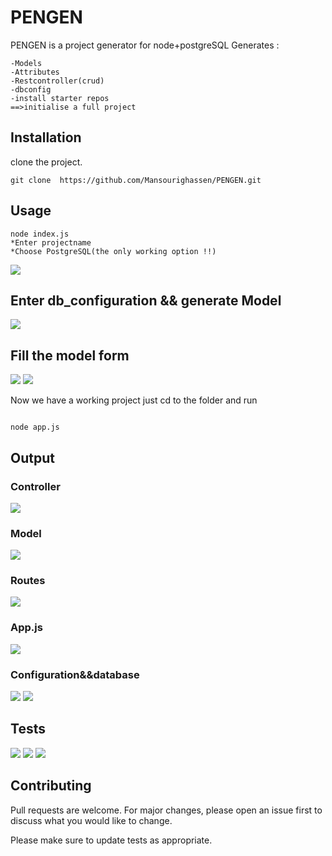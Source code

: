 
# PENGEN

PENGEN is a project generator for node+postgreSQL
Generates :
`````
-Models
-Attributes
-Restcontroller(crud)
-dbconfig
-install starter repos
==>initialise a full project
``````

## Installation

clone the project.

```
git clone  https://github.com/Mansourighassen/PENGEN.git

```

## Usage

```
node index.js
*Enter projectname
*Choose PostgreSQL(the only working option !!)
```
![](https://raw.githubusercontent.com/Mansourighassen/PENGEN/main/screenshots/2.PNG)

## Enter db_configuration && generate Model


![](https://raw.githubusercontent.com/Mansourighassen/PENGEN/main/screenshots/3.PNG)
## Fill the model form

![](https://raw.githubusercontent.com/Mansourighassen/PENGEN/main/screenshots/7.PNG)
![](https://raw.githubusercontent.com/Mansourighassen/PENGEN/main/screenshots/8.PNG)

Now we have a working project 
just cd to the folder and run 
```

node app.js
```
## Output
### Controller
![](https://raw.githubusercontent.com/Mansourighassen/PENGEN/main/screenshots/9.PNG)

### Model
![](https://raw.githubusercontent.com/Mansourighassen/PENGEN/main/screenshots/10.PNG)

### Routes
![](https://raw.githubusercontent.com/Mansourighassen/PENGEN/main/screenshots/11.PNG)

### App.js
![](https://raw.githubusercontent.com/Mansourighassen/PENGEN/main/screenshots/12.PNG)
### Configuration&&database
![](https://raw.githubusercontent.com/Mansourighassen/PENGEN/main/screenshots/13.PNG)
![](https://raw.githubusercontent.com/Mansourighassen/PENGEN/main/screenshots/14.PNG)
## Tests
![](https://raw.githubusercontent.com/Mansourighassen/PENGEN/main/screenshots/15.PNG)
![](https://raw.githubusercontent.com/Mansourighassen/PENGEN/main/screenshots/16.PNG)
![](https://raw.githubusercontent.com/Mansourighassen/PENGEN/main/screenshots/17.PNG)


## Contributing
Pull requests are welcome. For major changes, please open an issue first to discuss what you would like to change.

Please make sure to update tests as appropriate.



